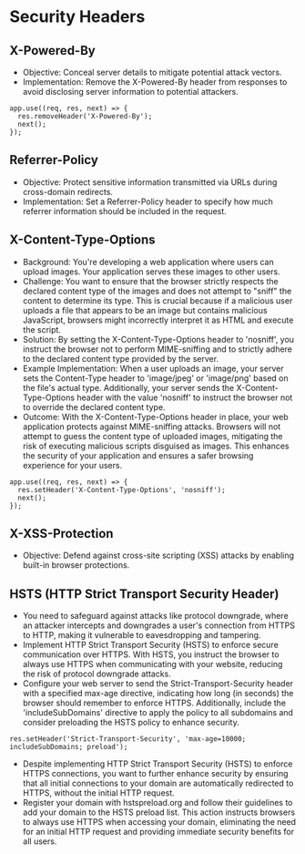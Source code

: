 # Security Headers


## X-Powered-By

  - Objective: Conceal server details to mitigate potential attack vectors.
  - Implementation: Remove the X-Powered-By header from responses to avoid disclosing server information to potential attackers.

  ```
  app.use((req, res, next) => {
    res.removeHeader('X-Powered-By');
    next();
  });
  ```

## Referrer-Policy

  - Objective: Protect sensitive information transmitted via URLs during cross-domain redirects.
  - Implementation: Set a Referrer-Policy header to specify how much referrer information should be included in the request.

## X-Content-Type-Options

  - Background: You're developing a web application where users can upload images. Your application serves these images to other users.
  - Challenge: You want to ensure that the browser strictly respects the declared content type of the images and does not attempt to "sniff" the content to determine its type. This is crucial because if a malicious user uploads a file that appears to be an image but contains malicious JavaScript, browsers might incorrectly interpret it as HTML and execute the script.
  - Solution: By setting the X-Content-Type-Options header to 'nosniff', you instruct the browser not to perform MIME-sniffing and to strictly adhere to the declared content type provided by the server.
  - Example Implementation: When a user uploads an image, your server sets the Content-Type header to 'image/jpeg' or 'image/png' based on the file's actual type. Additionally, your server sends the X-Content-Type-Options header with the value 'nosniff' to instruct the browser not to override the declared content type.
  - Outcome: With the X-Content-Type-Options header in place, your web application protects against MIME-sniffing attacks. Browsers will not attempt to guess the content type of uploaded images, mitigating the risk of executing malicious scripts disguised as images. This enhances the security of your application and ensures a safer browsing experience for your users.

  ```
  app.use((req, res, next) => {
    res.setHeader('X-Content-Type-Options', 'nosniff');
    next();
  });
  ```

## X-XSS-Protection

- Objective: Defend against cross-site scripting (XSS) attacks by enabling built-in browser protections.

## HSTS (HTTP Strict Transport Security Header)

- You need to safeguard against attacks like protocol downgrade, where an attacker intercepts and downgrades a user's connection from HTTPS to HTTP, making it vulnerable to eavesdropping and tampering.
- Implement HTTP Strict Transport Security (HSTS) to enforce secure communication over HTTPS. With HSTS, you instruct the browser to always use HTTPS when communicating with your website, reducing the risk of protocol downgrade attacks.
- Configure your web server to send the Strict-Transport-Security header with a specified max-age directive, indicating how long (in seconds) the browser should remember to enforce HTTPS. Additionally, include the 'includeSubDomains' directive to apply the policy to all subdomains and consider preloading the HSTS policy to enhance security.

```
res.setHeader('Strict-Transport-Security', 'max-age=10000; includeSubDomains; preload');
```

- Despite implementing HTTP Strict Transport Security (HSTS) to enforce HTTPS connections, you want to further enhance security by ensuring that all initial connections to your domain are automatically redirected to HTTPS, without the initial HTTP request.
- Register your domain with hstspreload.org and follow their guidelines to add your domain to the HSTS preload list. This action instructs browsers to always use HTTPS when accessing your domain, eliminating the need for an initial HTTP request and providing immediate security benefits for all users.